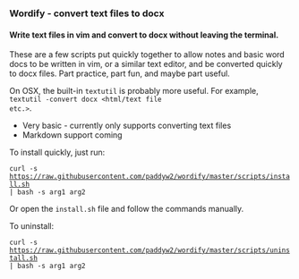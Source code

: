 ### Wordify  - convert text files to docx
#### Write text files in vim and convert to docx without leaving the terminal.

These are a few scripts put quickly together to allow notes and basic word docs to be written in vim, or a similar text editor, and be converted quickly to docx files. Part practice, part fun, and maybe part useful.

On OSX, the built-in <code>textutil</code> is probably more useful. For example, <code>textutil -convert docx \<html/text file etc.\></code>.

* Very basic - currently only supports converting text files
* Markdown support coming

To install quickly, just run:

<code>curl -s https://raw.githubusercontent.com/paddyw2/wordify/master/scripts/install.sh | bash -s arg1 arg2</code>

Or open the <code>install.sh</code> file and follow the commands manually.

To uninstall:

<code>curl -s https://raw.githubusercontent.com/paddyw2/wordify/master/scripts/uninstall.sh | bash -s arg1 arg2</code>
